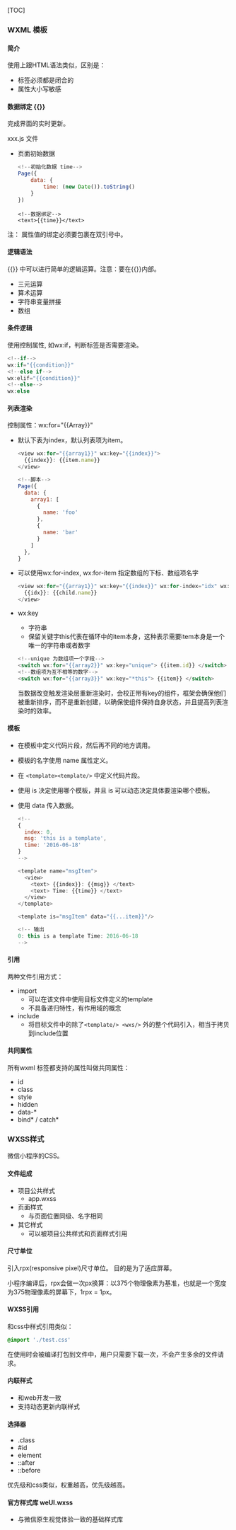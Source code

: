 
[TOC]

### WXML 模板

#### 简介

使用上跟HTML语法类似，区别是：

 * 标签必须都是闭合的
 * 属性大小写敏感

#### 数据绑定 {{}}

 完成界面的实时更新。

 xxx.js 文件

* 页面初始数据

	``` js
	<!--初始化数据 time-->
	Page({
		data: {
			time: (new Date()).toString()
		}
	})
	```
	
	``` wxml
	<!--数据绑定-->
	<text>{{time}}</text>
	```
注： 属性值的绑定必须要包裹在双引号中。

#### 逻辑语法

{{}} 中可以进行简单的逻辑运算。注意：要在{{}}内部。

* 三元运算
* 算术运算
* 字符串变量拼接
* 数组

#### 条件逻辑
使用控制属性, 如wx:if，判断标签是否需要渲染。

``` js
<!--if-->
wx:if="{{condition}}"
<!--else if-->
wx:elif="{{condition}}"
<!--else-->
wx:else
```

#### 列表渲染
控制属性：wx:for="{{Array}}"

* 默认下表为index，默认列表项为item。

	``` js
	<view wx:for="{{array1}}" wx:key="{{index}}">
	  {{index}}: {{item.name}}
	</view>
	
	<!--脚本-->
	Page({
	  data: {
	    array1: [
	      {
	        name: 'foo'
	      },
	      {
	        name: 'bar'
	      }
	    ]
	  },
	}
	```
* 可以使用wx:for-index, wx:for-item 指定数组的下标、数组项名字

	``` js
	<view wx:for="{{array1}}" wx:key="{{index}}" wx:for-index="idx" wx:for-item="child">
	  {{idx}}: {{child.name}}
	</view>
	```
* wx:key
	* 字符串
	* 保留关键字this代表在循环中的item本身，这种表示需要item本身是一个唯一的字符串或者数字
	
	``` js
	<!--unique 为数组项一个字段-->
	<switch wx:for="{{array2}}" wx:key="unique"> {{item.id}} </switch>
	<!--数组项为互不相等的数字-->
	<switch wx:for="{{array3}}" wx:key="*this"> {{item}} </switch>
	```
	
	当数据改变触发渲染层重新渲染时，会校正带有key的组件，框架会确保他们被重新排序，而不是重新创建，以确保使组件保持自身状态，并且提高列表渲染时的效率。
	
#### 模板

* 在模板中定义代码片段，然后再不同的地方调用。
* 模板的名字使用 name 属性定义。
* 在 `<template><template/>` 中定义代码片段。
* 使用 is 决定使用哪个模板，并且 is 可以动态决定具体要渲染哪个模板。
* 使用 data 传入数据。

	``` js
	<!--
	{
	  index: 0,
	  msg: 'this is a template',
	  time: '2016-06-18'
	}
	-->
	
	<template name="msgItem">
	  <view>
	    <text> {{index}}: {{msg}} </text>
	    <text> Time: {{time}} </text>
	  </view>
	</template>
	
	<template is="msgItem" data="{{...item}}"/>
	
	<!-- 输出
	0: this is a template Time: 2016-06-18
	-->
	```

#### 引用
两种文件引用方式：

* import 
	* 可以在该文件中使用目标文件定义的template
	* 不具备递归特性，有作用域的概念 
* include
	* 将目标文件中的除了`<template/> <wxs/>` 外的整个代码引入，相当于拷贝到include位置

#### 共同属性
所有wxml 标签都支持的属性叫做共同属性：

* id
* class
* style
* hidden
* data-*
* bind* / catch*

### WXSS样式
微信小程序的CSS。

#### 文件组成

* 项目公共样式
	* app.wxss 
* 页面样式
	* 与页面位置同级、名字相同 
* 其它样式
	* 可以被项目公共样式和页面样式引用
		
#### 尺寸单位
引入rpx(responsive pixel)尺寸单位。
目的是为了适应屏幕。

小程序编译后，rpx会做一次px换算：以375个物理像素为基准，也就是一个宽度为375物理像素的屏幕下，1rpx = 1px。

#### WXSS引用

和css中样式引用类似：
``` css
@import './test.css'
```
在使用时会被编译打包到文件中，用户只需要下载一次，不会产生多余的文件请求。

#### 内联样式

* 和web开发一致
* 支持动态更新内联样式

#### 选择器

* .class
* \#id
* element
* ::after
* ::before

优先级和css类似，权重越高，优先级越高。

#### 官方样式库 weUI.wxss

* 与微信原生视觉体验一致的基础样式库





